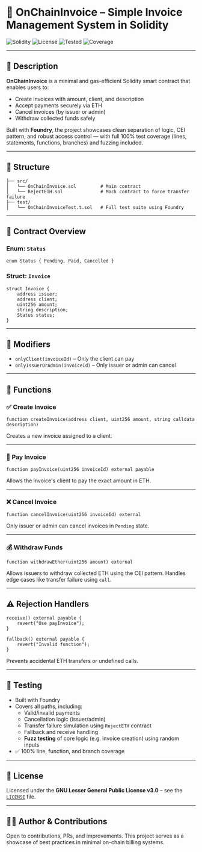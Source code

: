 # 🧾 OnChainInvoice – Simple Invoice Management System in Solidity

![Solidity](https://img.shields.io/badge/Solidity-0.8.24-blue?style=flat&logo=solidity)
![License](https://img.shields.io/badge/License-LGPL--3.0--only-green?style=flat)
![Tested](https://img.shields.io/badge/Tested%20With-Foundry-orange?style=flat)
![Coverage](https://img.shields.io/badge/Coverage-100%25-brightgreen?style=flat)

---

## 📌 Description

**OnChainInvoice** is a minimal and gas-efficient Solidity smart contract that enables users to:

- Create invoices with amount, client, and description
- Accept payments securely via ETH
- Cancel invoices (by issuer or admin)
- Withdraw collected funds safely

Built with **Foundry**, the project showcases clean separation of logic, CEI pattern, and robust access control — with full 100% test coverage (lines, statements, functions, branches) and fuzzing included.

---

## 📁 Structure

```
├── src/
│   └── OnChainInvoice.sol         # Main contract
│   └── RejectETH.sol              # Mock contract to force transfer failure
├── test/
│   └── OnChainInvoiceTest.t.sol   # Full test suite using Foundry
```

---

## 🧱 Contract Overview

### Enum: `Status`

```solidity
enum Status { Pending, Paid, Cancelled }
```

### Struct: `Invoice`

```solidity
struct Invoice {
    address issuer;
    address client;
    uint256 amount;
    string description;
    Status status;
}
```

---

## 🔐 Modifiers

- `onlyClient(invoiceId)` – Only the client can pay
- `onlyIssuerOrAdmin(invoiceId)` – Only issuer or admin can cancel

---

## 🚀 Functions

### ✅ Create Invoice

```solidity
function createInvoice(address client, uint256 amount, string calldata description)
```

Creates a new invoice assigned to a client.

---

### 💸 Pay Invoice

```solidity
function payInvoice(uint256 invoiceId) external payable
```

Allows the invoice's client to pay the exact amount in ETH.

---

### ❌ Cancel Invoice

```solidity
function cancelInvoice(uint256 invoiceId) external
```

Only issuer or admin can cancel invoices in `Pending` state.

---

### 💰 Withdraw Funds

```solidity
function withdrawEther(uint256 amount) external
```

Allows issuers to withdraw collected ETH using the CEI pattern.
Handles edge cases like transfer failure using `call`.

---

## ⚠️ Rejection Handlers

```solidity
receive() external payable {
    revert("Use payInvoice");
}

fallback() external payable {
    revert("Invalid function");
}
```

Prevents accidental ETH transfers or undefined calls.

---

## 🧪 Testing

- Built with Foundry
- Covers all paths, including:
  - Valid/invalid payments
  - Cancellation logic (issuer/admin)
  - Transfer failure simulation using `RejectETH` contract
  - Fallback and receive handling
  - **Fuzz testing** of core logic (e.g. invoice creation) using random inputs
- ✅ 100% line, function, and branch coverage

---

## 📄 License

Licensed under the **GNU Lesser General Public License v3.0** – see the [`LICENSE`](./LICENSE) file.

---

## 🙋‍♂️ Author & Contributions

Open to contributions, PRs, and improvements. This project serves as a showcase of best practices in minimal on-chain billing systems.
